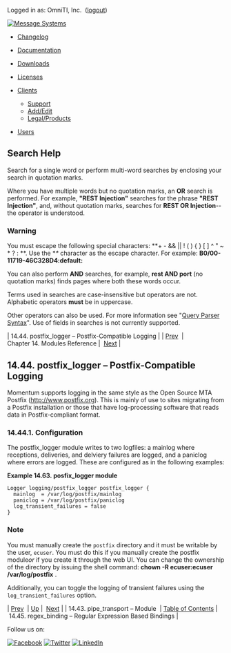 Logged in as: OmniTI, Inc.  ([logout](https://support.messagesystems.com/logout.php))

[![Message Systems](https://support.messagesystems.com/images/ms-white205.png)](https://support.messagesystems.com/start.php) 

*   [Changelog](https://support.messagesystems.com/start.php?show=changelog)
*   [Documentation](https://support.messagesystems.com/docs/)
*   [Downloads](https://support.messagesystems.com/start.php)

*   [Licenses](https://support.messagesystems.com/license_summary.php)
*   <a href="">Clients</a>
    *   [Support](https://support.messagesystems.com/cs.php)
    *   [Add/Edit](https://support.messagesystems.com/edit_client.php)
    *   [Legal/Products](https://support.messagesystems.com/edit_products.php)
*   [Users](https://support.messagesystems.com/edit_customer.php)

## Search Help

Search for a single word or perform multi-word searches by enclosing your search in quotation marks.

Where you have multiple words but no quotation marks, an **OR** search is performed. For example, **"REST Injection"** searches for the phrase **"REST Injection"**, and, without quotation marks, searches for **REST OR Injection**--the operator is understood.

### Warning

You must escape the following special characters: **+ - && || ! ( ) { } [ ] ^ " ~ * ? : \**. Use the **\** character as the escape character. For example: **B0/00-11719-46C328D4\:default\:**

You can also perform **AND** searches, for example, **rest AND port** (no quotation marks) finds pages where both these words occur.

Terms used in searches are case-insensitive but operators are not. Alphabetic operators **must** be in uppercase.

Other operators can also be used. For more information see "[Query Parser Syntax](https://lucene.apache.org/core/old_versioned_docs/versions/3_0_0/queryparsersyntax.html)". Use of fields in searches is not currently supported.

| 14.44. postfix_logger – Postfix-Compatible Logging |
| [Prev](modules.pipe_transport.php)  | Chapter 14. Modules Reference |  [Next](modules.regex_binding.php) |

## 14.44. postfix_logger – Postfix-Compatible Logging

<a class="indexterm" name="idp12559024"></a>

Momentum supports logging in the same style as the Open Source MTA Postfix (http://www.postfix.org). This is mainly of use to sites migrating from a Postfix installation or those that have log-processing software that reads data in Postfix-compliant format.

### 14.44.1. Configuration

The postfix_logger module writes to two logfiles: a mainlog where receptions, deliveries, and delviery failures are logged, and a paniclog where errors are logged. These are configured as in the following examples:

<a name="example.postfix_logger"></a>

**Example 14.63. posfix_logger module**

```
Logger logging/postfix_logger postfix_logger {
  mainlog  = /var/log/postfix/mainlog
  paniclog = /var/log/postfix/paniclog
  log_transient_failures = false
}
```

### Note

You must manually create the `postfix` directory and it must be writable by the user, `ecuser`. You must do this if you manually create the postfix module*or* if you create it through the web UI. You can change the ownership of the directory by issuing the shell command: **chown -R ecuser:ecuser /var/log/postfix** .

Additionally, you can toggle the logging of transient failures using the `log_transient_failures` option.

| [Prev](modules.pipe_transport.php)  | [Up](modules.php) |  [Next](modules.regex_binding.php) |
| 14.43. pipe_transport – Module  | [Table of Contents](index.php) |  14.45. regex_binding – Regular Expression Based Bindings |

Follow us on:

[![Facebook](https://support.messagesystems.com/images/icon-facebook.png)](http://www.facebook.com/messagesystems) [![Twitter](https://support.messagesystems.com/images/icon-twitter.png)](http://twitter.com/#!/MessageSystems) [![LinkedIn](https://support.messagesystems.com/images/icon-linkedin.png)](http://www.linkedin.com/company/message-systems)